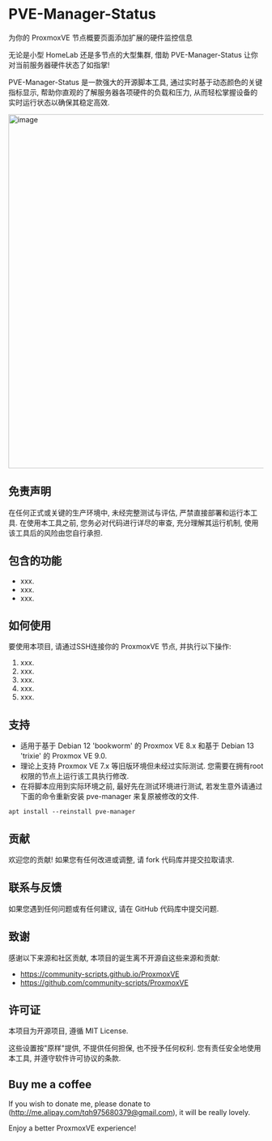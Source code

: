 # PVE-Manager-Status
为你的 ProxmoxVE 节点概要页面添加扩展的硬件监控信息

无论是小型 HomeLab 还是多节点的大型集群, 借助 PVE-Manager-Status 让你对当前服务器硬件状态了如指掌!

PVE-Manager-Status 是一款强大的开源脚本工具, 通过实时基于动态颜色的关键指标显示, 帮助你直观的了解服务器各项硬件的负载和压力, 从而轻松掌握设备的实时运行状态以确保其稳定高效.

<img width="1120" height="699" alt="image" src="https://github.com/user-attachments/assets/51224701-a763-4b14-9951-5990f7e22901" />

## 免责声明

在任何正式或关键的生产环境中, 未经完整测试与评估, 严禁直接部署和运行本工具. 在使用本工具之前, 您务必对代码进行详尽的审查, 充分理解其运行机制, 使用该工具后的风险由您自行承担.

## 包含的功能

- xxx.
- xxx.
- xxx.

## 如何使用

要使用本项目, 请通过SSH连接你的 ProxmoxVE 节点, 并执行以下操作:

1. xxx.
2. xxx.
3. xxx.
4. xxx.
5. xxx.

## 支持

- 适用于基于 Debian 12 'bookworm' 的 Proxmox VE 8.x 和基于 Debian 13 'trixie' 的 Proxmox VE 9.0.
- 理论上支持 Proxmox VE 7.x 等旧版环境但未经过实际测试. 您需要在拥有root权限的节点上运行该工具执行修改.
- 在将脚本应用到实际环境之前, 最好先在测试环境进行测试, 若发生意外请通过下面的命令重新安装 pve-manager 来复原被修改的文件.
```
apt install --reinstall pve-manager
```

## 贡献

欢迎您的贡献! 如果您有任何改进或调整, 请 fork 代码库并提交拉取请求.

## 联系与反馈

如果您遇到任何问题或有任何建议, 请在 GitHub 代码库中提交问题.

## 致谢

感谢以下来源和社区贡献, 本项目的诞生离不开源自这些来源和贡献:

- https://community-scripts.github.io/ProxmoxVE
- https://github.com/community-scripts/ProxmoxVE

## 许可证

本项目为开源项目, 遵循 MIT License.

这些设置按"原样"提供, 不提供任何担保, 也不授予任何权利. 您有责任安全地使用本工具, 并遵守软件许可协议的条款.

## Buy me a coffee

If you wish to donate me, please donate to (http://me.alipay.com/tqh975680379@gmail.com), it will be really lovely.

Enjoy a better ProxmoxVE experience!
